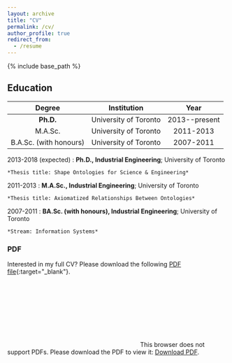 ```yaml
---
layout: archive
title: "CV"
permalink: /cv/
author_profile: true
redirect_from:
  - /resume
---
```


{% include base_path %}

Education
---------

| Degree        | Institution           | Year  |
| :-------------: |:-------------:| :-----:|
| **Ph.D.**      | University of Toronto | 2013--present |
| M.A.Sc.      | University of Toronto      |   2011-2013 |
| B.A.Sc. (with honours) | University of Toronto      |   2007-2011 |

2013-2018 (expected)
:   **Ph.D., Industrial Engineering**; University of Toronto

    *Thesis title: Shape Ontologies for Science & Engineering*

2011-2013
:   **M.A.Sc., Industrial Engineering**; University of Toronto

    *Thesis title: Axiomatized Relationships Between Ontologies*

2007-2011
:   **BA.Sc. (with honours), Industrial Engineering**; University of Toronto

    *Stream: Information Systems*

### PDF
Interested in my full CV? Please download the following [PDF file](/files/cv.pdf){:target="_blank"}.

<object data="/files/cv.pdf" type="application/pdf" width="700px" height="700px">
    <embed src="/files/cv.pdf">
        This browser does not support PDFs. Please download the PDF to view it: <a href="./files/cv.pdf">Download PDF</a>.</p>
    </embed>
</object>